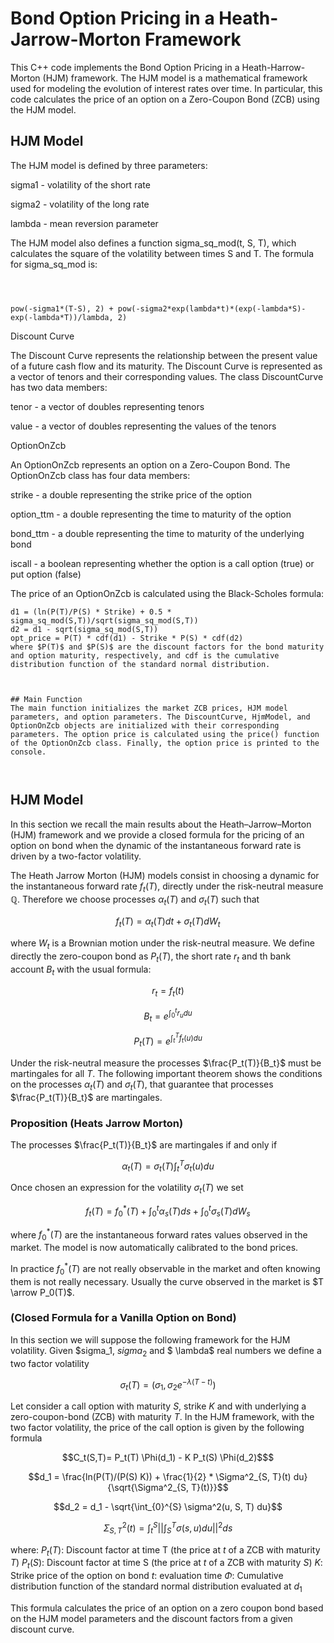 # Bond Option Pricing in a Heath-Jarrow-Morton Framework

  

This C++ code implements the Bond Option Pricing in a Heath-Harrow-Morton (HJM) framework. The HJM model is a mathematical framework used for modeling the evolution of interest rates over time. In particular, this code calculates the price of an option on a Zero-Coupon Bond (ZCB) using the HJM model.

  

  

## HJM Model

  

The HJM model is defined by three parameters:

  

  

sigma1 - volatility of the short rate

  

sigma2 - volatility of the long rate

  

lambda - mean reversion parameter

  

The HJM model also defines a function sigma_sq_mod(t, S, T), which calculates the square of the volatility between times S and T. The formula for sigma_sq_mod is:

  

  

```

  

pow(-sigma1*(T-S), 2) + pow(-sigma2*exp(lambda*t)*(exp(-lambda*S)-exp(-lambda*T))/lambda, 2)
```

  

Discount Curve

  

The Discount Curve represents the relationship between the present value of a future cash flow and its maturity. The Discount Curve is represented as a vector of tenors and their corresponding values. The class DiscountCurve has two data members:

tenor - a vector of doubles representing tenors

  

value - a vector of doubles representing the values of the tenors

OptionOnZcb

An OptionOnZcb represents an option on a Zero-Coupon Bond. The OptionOnZcb class has four data members:

strike - a double representing the strike price of the option

 
option_ttm - a double representing the time to maturity of the option

  

bond_ttm - a double representing the time to maturity of the underlying bond

  

iscall - a boolean representing whether the option is a call option (true) or put option (false)

  

The price of an OptionOnZcb is calculated using the Black-Scholes formula:

```
d1 = (ln(P(T)/P(S) * Strike) + 0.5 * sigma_sq_mod(S,T))/sqrt(sigma_sq_mod(S,T))
d2 = d1 - sqrt(sigma_sq_mod(S,T))
opt_price = P(T) * cdf(d1) - Strike * P(S) * cdf(d2)
where $P(T)$ and $P(S)$ are the discount factors for the bond maturity and option maturity, respectively, and cdf is the cumulative distribution function of the standard normal distribution.

  

## Main Function
The main function initializes the market ZCB prices, HJM model parameters, and option parameters. The DiscountCurve, HjmModel, and OptionOnZcb objects are initialized with their corresponding parameters. The option price is calculated using the price() function of the OptionOnZcb class. Finally, the option price is printed to the console.

  
```
## HJM Model

In this section we recall the main results about the Heath–Jarrow–Morton (HJM) framework and we provide a closed formula for the pricing of an option on bond when the dynamic of the instantaneous forward rate is driven by a two-factor volatility.

The Heath Jarrow Morton (HJM) models consist in choosing a dynamic for the instantaneous forward rate $f_t(T)$, directly under the risk-neutral measure $\mathbb{Q}$. Therefore we choose processes $\alpha_t(T)$ and $\sigma_t(T)$ such that
```math
f_t(T)= \alpha_t(T) dt +\sigma_t(T) dW_t
```
where $W_t$ is a Brownian motion under the risk-neutral measure. We  define directly the zero-coupon bond as $P_t(T)$, the short rate $r_t$ and th bank account $B_t$ with the usual formula:
```math
r_t = f_t(t)
```
```math
B_t = e^{\int_0^t r_u du}
```
```math
P_t(T) = e^{\int_t^Tf_t(u) du}
```
 Under the risk-neutral measure the processes $\frac{P_t(T)}{B_t}$ must be martingales for all $T$. The following important theorem shows the conditions on the processes $\alpha_t(T)$ and $\sigma_t(T)$, that guarantee that processes $\frac{P_t(T)}{B_t}$ are martingales.
### Proposition (Heats Jarrow Morton)
The processes $\frac{P_t(T)}{B_t}$ are martingales if and only if
```math
	\alpha_t(T)= \sigma_t(T) \int_t^T \sigma_t(u) du
```

Once chosen an expression for the volatility $\sigma_t(T)$ we set
```math
f_t(T)= f^*_0(T)+ \int_0^t \alpha_s(T) ds + \int_0^t \sigma_s(T) dW_s
```
where $f^*_0(T)$ are the instantaneous forward rates values observed in the market. The model is now automatically calibrated to the bond prices.

In practice $f^*_0(T)$ are not really observable in the market and often knowing them is not really necessary. Usually the curve observed in the market is $T \arrow P_0(T)$. 

### (Closed Formula for a Vanilla Option on Bond)
In this section we will suppose the following framework for the HJM volatility. Given $sigma_1, $sigma_2$ and $ \lambda$ real numbers we define a two factor volatility
```math
\sigma_t(T) = ( \sigma_1, \sigma_2 e^{-\lambda(T-t)})
```

Let consider a call option with maturity $S$, strike $K$ and with underlying a zero-coupon-bond (ZCB) with maturity $T$. In the HJM framework, with the two factor volatility, the price of the call option is given by the following formula 
```math
C_t(S,T)= P_t(T) \Phi(d_1) - K P_t(S) \Phi(d_2)$
```
```math
d_1 = \frac{ln(P(T)/(P(S) K)) + \frac{1}{2} * \Sigma^2_{S, T}(t) du}{\sqrt{\Sigma^2_{S, T}(t)}}
```
```math
d_2 = d_1 - \sqrt{\int_{0}^{S} \sigma^2(u, S, T) du}
```
```math
\Sigma^2_{S, T}(t) = \int_t^S|| \int_S^T\sigma(s, u) du||^2 ds
```
where:
$P_t(T)$: Discount factor at time T (the price at $t$ of a ZCB with maturity $T$)
$P_t(S)$: Discount factor at time S (the price at $t$ of a ZCB with maturity $S$)
$K$: Strike price of the option on bond
$t$: evaluation time
$\Phi$: Cumulative distribution function of the standard normal distribution evaluated at $d_1$





This formula calculates the price of an option on a zero coupon bond based on the HJM model parameters and the discount factors from a given discount curve.